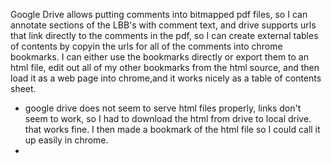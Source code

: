 Google Drive allows putting comments into bitmapped pdf files, so I can annotate sections of the LBB's with comment text, and drive supports urls that link directly to the comments in the pdf, so I can create external tables of contents by copyin the urls for all of the comments into chrome bookmarks.  I can either use the bookmarks directly or export them to an html file, edit out all of my other bookmarks from the html source, and then load it as a web page into chrome,and it works nicely as a table of contents sheet.
* google drive does not seem to serve html files properly, links don't seem to work, so I had to download the html from drive to local drive.  that works fine.  I then made a bookmark of the html file so I could call it up easily in chrome.
* 